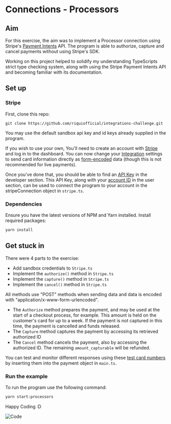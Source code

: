 # Connections - Processors

## Aim

For this exercise, the aim was to implement a Processor connection using Stripe's [Payment Intents](https://stripe.com/docs/api/payment_intents) API. The program is able to authorize, capture and cancel payments without using Stripe's SDK.

Working on this project helped to solidify my understanding TypeScripts strict type checking system, along with using the Stripe Payment Intents API and becoming familiar with its documentation.

## Set up

### Stripe

First, clone this repo:

`git clone https://github.com/riquiofficial/integrations-challenge.git`

You may use the default sandbox api key and id keys already supplied in the program.

If you wish to use your own, You'll need to create an account with [Stripe](https://dashboard.stripe.com/login) and log in to the dashboard. You can now change your [Integration](https://dashboard.stripe.com/settings/integration) settings to send card information directly as [form-encoded](<https://en.wikipedia.org/wiki/POST_(HTTP)#Use_for_submitting_web_forms>) data (though this is not recommended for live payments).

Once you've done that, you should be able to find an [API Key](https://dashboard.stripe.com/test/apikeys) in the developer section.
This API Key, along with your [account ID](https://dashboard.stripe.com/settings/user) in the user section, can be used to connect the program to your account in the stripeConnection object in `stripe.ts`.

### Dependencies

Ensure you have the latest versions of NPM and Yarn installed. Install required packages:

```bash
yarn install
```

## Get stuck in

There were 4 parts to the exercise:

- Add sandbox credentials to `Stripe.ts`
- Implement the `authorize()` method in `Stripe.ts`
- Implement the `capture()` method in `Stripe.ts`
- Implement the `cancel()` method in `Stripe.ts`

All methods use "POST" methods when sending data and data is encoded with "application/x-www-form-urlencoded".

- The `Authorize` method prepares the payment, and may be used at the start of a checkout process, for example. This amount is held on the customer's card for up to a week. If the payment is not captured in this time, the payment is cancelled and funds released.
- The `Capture` method captures the payment by accessing its retrieved authorized ID
- The `Cancel` method cancels the payment, also by accessing the authorized ID. The remaining `amount_capturable` will be refunded.

You can test and monitor different responses using these [test card numbers](https://stripe.com/docs/testing#cards-responses) by inserting them into the payment object in `main.ts`.

### Run the example

To run the program use the following command:

```bash
yarn start:processors
```

Happy Coding :D

![Code](https://media.tenor.com/images/8460465dd4597849c320adfe461e91e3/tenor.gif)
